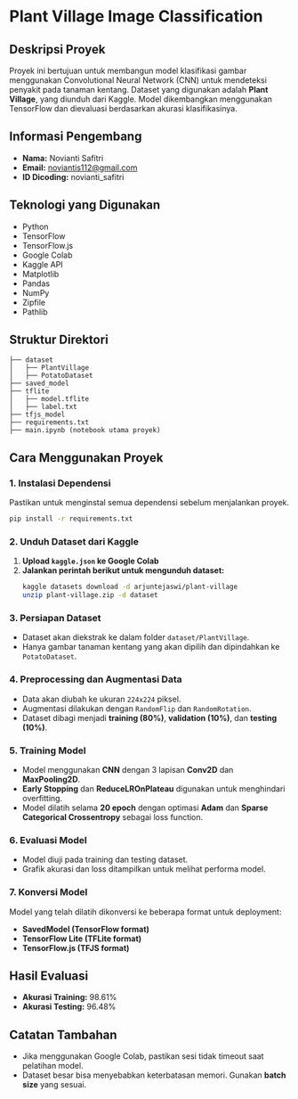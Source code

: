 # Plant Village Image Classification

## Deskripsi Proyek
Proyek ini bertujuan untuk membangun model klasifikasi gambar menggunakan Convolutional Neural Network (CNN) untuk mendeteksi penyakit pada tanaman kentang. Dataset yang digunakan adalah **Plant Village**, yang diunduh dari Kaggle. Model dikembangkan menggunakan TensorFlow dan dievaluasi berdasarkan akurasi klasifikasinya.

## Informasi Pengembang
- **Nama:** Novianti Safitri  
- **Email:** noviantis112@gmail.com  
- **ID Dicoding:** novianti_safitri  

## Teknologi yang Digunakan
- Python
- TensorFlow
- TensorFlow.js
- Google Colab
- Kaggle API
- Matplotlib
- Pandas
- NumPy
- Zipfile
- Pathlib

## Struktur Direktori
```
├── dataset
│   ├── PlantVillage
│   ├── PotatoDataset
├── saved_model
├── tflite
│   ├── model.tflite
│   ├── label.txt
├── tfjs_model
├── requirements.txt
├── main.ipynb (notebook utama proyek)
```

## Cara Menggunakan Proyek
### 1. Instalasi Dependensi
Pastikan untuk menginstal semua dependensi sebelum menjalankan proyek.
```sh
pip install -r requirements.txt
```

### 2. Unduh Dataset dari Kaggle
1. **Upload `kaggle.json` ke Google Colab**
2. **Jalankan perintah berikut untuk mengunduh dataset:**
   ```sh
   kaggle datasets download -d arjuntejaswi/plant-village
   unzip plant-village.zip -d dataset
   ```

### 3. Persiapan Dataset
- Dataset akan diekstrak ke dalam folder `dataset/PlantVillage`.
- Hanya gambar tanaman kentang yang akan dipilih dan dipindahkan ke `PotatoDataset`.

### 4. Preprocessing dan Augmentasi Data
- Data akan diubah ke ukuran `224x224` piksel.
- Augmentasi dilakukan dengan `RandomFlip` dan `RandomRotation`.
- Dataset dibagi menjadi **training (80%)**, **validation (10%)**, dan **testing (10%)**.

### 5. Training Model
- Model menggunakan **CNN** dengan 3 lapisan **Conv2D** dan **MaxPooling2D**.
- **Early Stopping** dan **ReduceLROnPlateau** digunakan untuk menghindari overfitting.
- Model dilatih selama **20 epoch** dengan optimasi **Adam** dan **Sparse Categorical Crossentropy** sebagai loss function.

### 6. Evaluasi Model
- Model diuji pada training dan testing dataset.
- Grafik akurasi dan loss ditampilkan untuk melihat performa model.

### 7. Konversi Model
Model yang telah dilatih dikonversi ke beberapa format untuk deployment:
- **SavedModel (TensorFlow format)**
- **TensorFlow Lite (TFLite format)**
- **TensorFlow.js (TFJS format)**

## Hasil Evaluasi
- **Akurasi Training:** 98.61%  
- **Akurasi Testing:** 96.48%  

## Catatan Tambahan
- Jika menggunakan Google Colab, pastikan sesi tidak timeout saat pelatihan model.
- Dataset besar bisa menyebabkan keterbatasan memori. Gunakan **batch size** yang sesuai.
